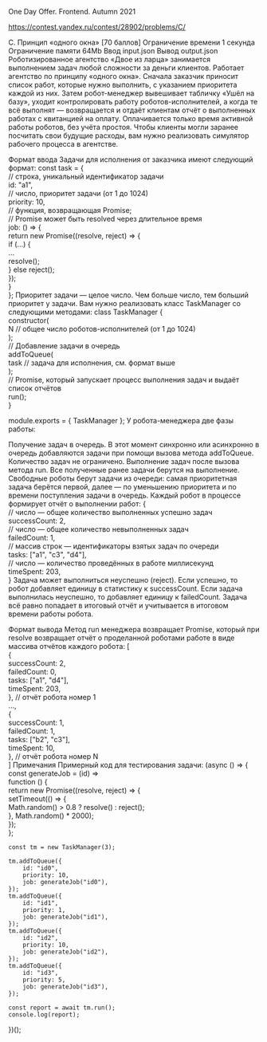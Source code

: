 One Day Offer. Frontend. Autumn 2021

https://contest.yandex.ru/contest/28902/problems/C/

C. Принцип «одного окна» [70 баллов]
Ограничение времени	1 секунда
Ограничение памяти	64Mb
Ввод	input.json
Вывод	output.json
Роботизированное агентство «Двое из ларца» занимается выполнением задач любой сложности за деньги клиентов. Работает агентство по принципу «одного окна». Сначала заказчик приносит список работ, которые нужно выполнить, с указанием приоритета каждой из них. Затем робот-менеджер вывешивает табличку «Ушёл на базу», уходит контролировать работу роботов-исполнителей, а когда те всё выполнят — возвращается и отдаёт клиентам отчёт о выполненных работах с квитанцией на оплату. Оплачивается только время активной работы роботов, без учёта простоя.
Чтобы клиенты могли заранее посчитать свои будущие расходы, вам нужно реализовать симулятор рабочего процесса в агентстве.

Формат ввода
Задачи для исполнения от заказчика имеют следующий формат:
const task = {  
    // строка, уникальный идентификатор задачи  
    id: "a1",  
    // число, приоритет задачи (от 1 до 1024)  
    priority: 10,  
    // функция, возвращающая Promise;  
    // Promise может быть resolved через длительное время  
    job: () => {  
        return new Promise((resolve, reject) => {  
            if (...) {  
                ...  
                resolve();  
            } else reject();  
        });  
    }  
};
Приоритет задачи — целое число. Чем больше число, тем больший приоритет у задачи.
Вам нужно реализовать класс TaskManager со следующими методами:
class TaskManager {  
    constructor(  
        N // общее число роботов-исполнителей (от 1 до 1024)  
    );  
    // Добавление задачи в очередь  
    addToQueue(  
        task // задача для исполнения, см. формат выше  
    );  
    // Promise, который запускает процесс выполнения задач и выдаёт список отчётов  
    run();  
}  
 
module.exports = { TaskManager };
У робота-менеджера две фазы работы:

Получение задач в очередь. В этот момент синхронно или асинхронно в очередь добавляются задачи при помощи вызова метода addToQueue. Количество задач не ограничено.
Выполнение задач после вызова метода run. Все полученные ранее задачи берутся на выполнение. Свободные роботы берут задачи из очереди: самая приоритетная задача берётся первой, далее — по уменьшению приоритета и по времени поступления задачи в очередь.
Каждый робот в процессе формирует отчёт о выполнении работ:
{  
    // число — общее количество выполненных успешно задач  
    successCount: 2,  
    // число — общее количество невыполненных задач  
    failedCount: 1,  
    // массив строк — идентификаторы взятых задач по очереди  
    tasks: ["a1", "c3", "d4"],  
    // число — количество проведённых в работе миллисекунд  
    timeSpent: 203,  
}
Задача может выполниться неуспешно (reject). Если успешно, то робот добавляет единицу в статистику к successCount. Если задача выполнилась неуспешно, то добавляет единицу к failedCount. Задача всё равно попадает в итоговый отчёт и учитывается в итоговом времени работы робота.

Формат вывода
Метод run менеджера возвращает Promise, который при resolve возвращает отчёт о проделанной роботами работе в виде массива отчётов каждого робота:
[  
    {  
        successCount: 2,  
        failedCount: 0,  
        tasks: ["a1", "d4"],  
        timeSpent: 203,  
    }, // отчёт робота номер 1  
    ...,  
    {  
        successCount: 1,  
        failedCount: 1,  
        tasks: ["b2", "c3"],  
        timeSpent: 10,  
    }, // отчёт робота номер N  
]
Примечания
Примерный код для тестирования задачи:
(async () => {  
    const generateJob = (id) =>  
        function () {  
            return new Promise((resolve, reject) => {  
                setTimeout(() => {  
                    Math.random() > 0.8 ? resolve() : reject();  
                }, Math.random() * 2000);  
            });  
        };  
 
    const tm = new TaskManager(3);  
 
    tm.addToQueue({  
        id: "id0",  
        priority: 10,  
        job: generateJob("id0"),  
    });  
    tm.addToQueue({  
        id: "id1",  
        priority: 1,  
        job: generateJob("id1"),  
    });  
    tm.addToQueue({  
        id: "id2",  
        priority: 10,  
        job: generateJob("id2"),  
    });  
    tm.addToQueue({  
        id: "id3",  
        priority: 5,  
        job: generateJob("id3"),  
    });  
 
    const report = await tm.run();  
    console.log(report);  
})();
